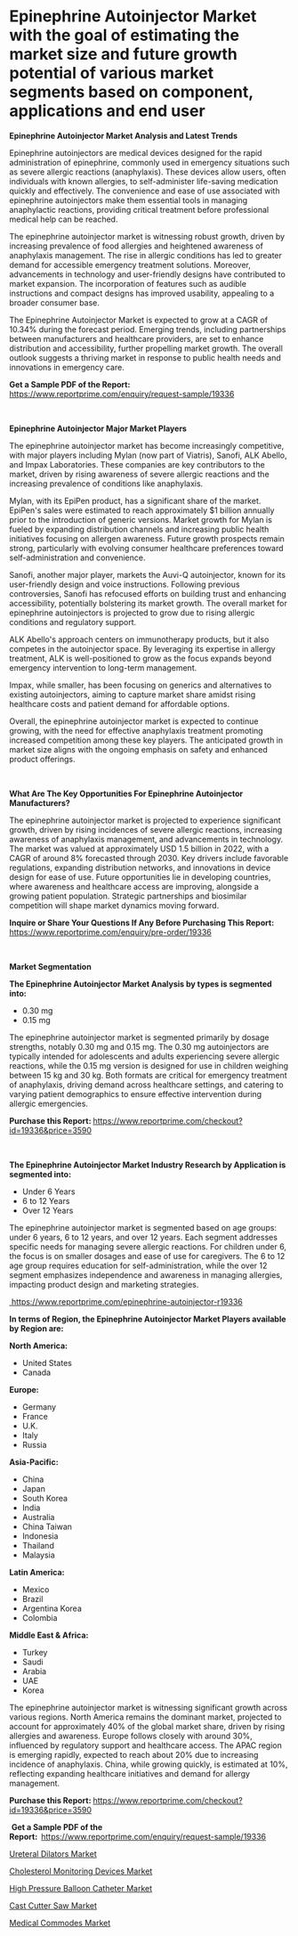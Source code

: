 <p><h1>Epinephrine Autoinjector Market with the goal of estimating the market size and future growth potential of various market segments based on component, applications and end user</h1></p><p><strong>Epinephrine Autoinjector Market Analysis and Latest Trends</strong></p>
<p><p>Epinephrine autoinjectors are medical devices designed for the rapid administration of epinephrine, commonly used in emergency situations such as severe allergic reactions (anaphylaxis). These devices allow users, often individuals with known allergies, to self-administer life-saving medication quickly and effectively. The convenience and ease of use associated with epinephrine autoinjectors make them essential tools in managing anaphylactic reactions, providing critical treatment before professional medical help can be reached.</p><p>The epinephrine autoinjector market is witnessing robust growth, driven by increasing prevalence of food allergies and heightened awareness of anaphylaxis management. The rise in allergic conditions has led to greater demand for accessible emergency treatment solutions. Moreover, advancements in technology and user-friendly designs have contributed to market expansion. The incorporation of features such as audible instructions and compact designs has improved usability, appealing to a broader consumer base.</p><p>The Epinephrine Autoinjector Market is expected to grow at a CAGR of 10.34% during the forecast period. Emerging trends, including partnerships between manufacturers and healthcare providers, are set to enhance distribution and accessibility, further propelling market growth. The overall outlook suggests a thriving market in response to public health needs and innovations in emergency care.</p></p>
<p><strong>Get a Sample PDF of the Report:&nbsp;</strong> <a href="https://www.reportprime.com/enquiry/request-sample/19336?utm_campaign=1836&utm_medium=2&utm_source=Github&utm_content=ia&utm_term=19032025&utm_id=epinephrine-autoinjector">https://www.reportprime.com/enquiry/request-sample/19336</a></p>
<p>&nbsp;</p>
<p><strong>Epinephrine Autoinjector Major Market Players</strong></p>
<p><p>The epinephrine autoinjector market has become increasingly competitive, with major players including Mylan (now part of Viatris), Sanofi, ALK Abello, and Impax Laboratories. These companies are key contributors to the market, driven by rising awareness of severe allergic reactions and the increasing prevalence of conditions like anaphylaxis.</p><p>Mylan, with its EpiPen product, has a significant share of the market. EpiPen's sales were estimated to reach approximately $1 billion annually prior to the introduction of generic versions. Market growth for Mylan is fueled by expanding distribution channels and increasing public health initiatives focusing on allergen awareness. Future growth prospects remain strong, particularly with evolving consumer healthcare preferences toward self-administration and convenience.</p><p>Sanofi, another major player, markets the Auvi-Q autoinjector, known for its user-friendly design and voice instructions. Following previous controversies, Sanofi has refocused efforts on building trust and enhancing accessibility, potentially bolstering its market growth. The overall market for epinephrine autoinjectors is projected to grow due to rising allergic conditions and regulatory support.</p><p>ALK Abello's approach centers on immunotherapy products, but it also competes in the autoinjector space. By leveraging its expertise in allergy treatment, ALK is well-positioned to grow as the focus expands beyond emergency intervention to long-term management.</p><p>Impax, while smaller, has been focusing on generics and alternatives to existing autoinjectors, aiming to capture market share amidst rising healthcare costs and patient demand for affordable options.</p><p>Overall, the epinephrine autoinjector market is expected to continue growing, with the need for effective anaphylaxis treatment promoting increased competition among these key players. The anticipated growth in market size aligns with the ongoing emphasis on safety and enhanced product offerings.</p></p>
<p>&nbsp;</p>
<p><strong>What Are The Key Opportunities For Epinephrine Autoinjector Manufacturers?</strong></p>
<p><p>The epinephrine autoinjector market is projected to experience significant growth, driven by rising incidences of severe allergic reactions, increasing awareness of anaphylaxis management, and advancements in technology. The market was valued at approximately USD 1.5 billion in 2022, with a CAGR of around 8% forecasted through 2030. Key drivers include favorable regulations, expanding distribution networks, and innovations in device design for ease of use. Future opportunities lie in developing countries, where awareness and healthcare access are improving, alongside a growing patient population. Strategic partnerships and biosimilar competition will shape market dynamics moving forward.</p></p>
<p><strong>Inquire or Share Your Questions If Any Before Purchasing This Report:</strong> <a href="https://www.reportprime.com/enquiry/pre-order/19336?utm_campaign=1836&utm_medium=2&utm_source=Github&utm_content=ia&utm_term=19032025&utm_id=epinephrine-autoinjector">https://www.reportprime.com/enquiry/pre-order/19336</a></p>
<p>&nbsp;</p>
<p><strong>Market Segmentation</strong></p>
<p><strong>The Epinephrine Autoinjector Market Analysis by types is segmented into:</strong></p>
<p><ul><li>0.30 mg</li><li>0.15 mg</li></ul></p>
<p><p>The epinephrine autoinjector market is segmented primarily by dosage strengths, notably 0.30 mg and 0.15 mg. The 0.30 mg autoinjectors are typically intended for adolescents and adults experiencing severe allergic reactions, while the 0.15 mg version is designed for use in children weighing between 15 kg and 30 kg. Both formats are critical for emergency treatment of anaphylaxis, driving demand across healthcare settings, and catering to varying patient demographics to ensure effective intervention during allergic emergencies.</p></p>
<p><strong>Purchase this Report:&nbsp;</strong><a href="https://www.reportprime.com/checkout?id=19336&price=3590&utm_campaign=1836&utm_medium=2&utm_source=Github&utm_content=ia&utm_term=19032025&utm_id=epinephrine-autoinjector">https://www.reportprime.com/checkout?id=19336&price=3590</a></p>
<p>&nbsp;</p>
<p><strong>The Epinephrine Autoinjector Market Industry Research by Application is segmented into:</strong></p>
<p><ul><li>Under 6 Years</li><li>6 to 12 Years</li><li>Over 12 Years</li></ul></p>
<p><p>The epinephrine autoinjector market is segmented based on age groups: under 6 years, 6 to 12 years, and over 12 years. Each segment addresses specific needs for managing severe allergic reactions. For children under 6, the focus is on smaller dosages and ease of use for caregivers. The 6 to 12 age group requires education for self-administration, while the over 12 segment emphasizes independence and awareness in managing allergies, impacting product design and marketing strategies.</p></p>
<p><a href="https://www.reportprime.com/epinephrine-autoinjector-r19336?utm_campaign=1836&utm_medium=2&utm_source=Github&utm_content=ia&utm_term=19032025&utm_id=epinephrine-autoinjector">&nbsp;https://www.reportprime.com/epinephrine-autoinjector-r19336</a></p>
<p><strong>In terms of Region, the Epinephrine Autoinjector Market Players available by Region are:</strong></p>
<p>
    <p> <strong> North America: </strong>
        <ul>
            <li>United States</li>
            <li>Canada</li>
        </ul>
        </p> 
    <p> <strong> Europe: </strong>
        <ul>
            <li>Germany</li>
            <li>France</li>
            <li>U.K.</li>
            <li>Italy</li>
            <li>Russia</li>
        </ul>
        </p> 
    <p> <strong> Asia-Pacific: </strong>
        <ul>
            <li>China</li>
            <li>Japan</li>
            <li>South Korea</li>
            <li>India</li>
            <li>Australia</li>
            <li>China Taiwan</li>
            <li>Indonesia</li>
            <li>Thailand</li>
            <li>Malaysia</li>
        </ul>
        </p> 
    <p> <strong> Latin America: </strong>
        <ul>
            <li>Mexico</li>
            <li>Brazil</li>
            <li>Argentina Korea</li>
            <li>Colombia</li>
        </ul>
        </p> 
    <p> <strong> Middle East & Africa: </strong>
        <ul>
            <li>Turkey</li>
            <li>Saudi</li>
            <li>Arabia</li>
            <li>UAE</li>
            <li>Korea</li>
        </ul>
    </p>
    </p>
<p><p>The epinephrine autoinjector market is witnessing significant growth across various regions. North America remains the dominant market, projected to account for approximately 40% of the global market share, driven by rising allergies and awareness. Europe follows closely with around 30%, influenced by regulatory support and healthcare access. The APAC region is emerging rapidly, expected to reach about 20% due to increasing incidence of anaphylaxis. China, while growing quickly, is estimated at 10%, reflecting expanding healthcare initiatives and demand for allergy management.</p></p>
<p><strong>Purchase this Report: </strong><a href="https://www.reportprime.com/checkout?id=19336&price=3590&utm_campaign=1836&utm_medium=2&utm_source=Github&utm_content=ia&utm_term=19032025&utm_id=epinephrine-autoinjector">https://www.reportprime.com/checkout?id=19336&price=3590</a></p>
<p>&nbsp;<strong>Get a Sample PDF of the Report:&nbsp;&nbsp;</strong><a href="https://www.reportprime.com/enquiry/request-sample/19336?utm_campaign=1836&utm_medium=2&utm_source=Github&utm_content=ia&utm_term=19032025&utm_id=epinephrine-autoinjector">https://www.reportprime.com/enquiry/request-sample/19336</a></p>
<p><strong></strong></p>
<p><p><a href="https://github.com/fendtdjunawo/Market-Research-Report-List-1/blob/main/ureteral-dilators-market.md?utm_campaign=1836&utm_medium=2&utm_source=Github&utm_content=ia&utm_term=19032025&utm_id=epinephrine-autoinjector">Ureteral Dilators Market</a></p><p><a href="https://github.com/palenjeppecd/Market-Research-Report-List-1/blob/main/cholesterol-monitoring-devices-market.md?utm_campaign=1836&utm_medium=2&utm_source=Github&utm_content=ia&utm_term=19032025&utm_id=epinephrine-autoinjector">Cholesterol Monitoring Devices Market</a></p><p><a href="https://github.com/danzopachllq/Market-Research-Report-List-1/blob/main/high-pressure-balloon-catheter-market.md?utm_campaign=1836&utm_medium=2&utm_source=Github&utm_content=ia&utm_term=19032025&utm_id=epinephrine-autoinjector">High Pressure Balloon Catheter Market</a></p><p><a href="https://github.com/raaschadonle/Market-Research-Report-List-1/blob/main/cast-cutter-saw-market.md?utm_campaign=1836&utm_medium=2&utm_source=Github&utm_content=ia&utm_term=19032025&utm_id=epinephrine-autoinjector">Cast Cutter Saw Market</a></p><p><a href="https://github.com/kovasovitzzg/Market-Research-Report-List-1/blob/main/medical-commodes-market.md?utm_campaign=1836&utm_medium=2&utm_source=Github&utm_content=ia&utm_term=19032025&utm_id=epinephrine-autoinjector">Medical Commodes Market</a></p></p>